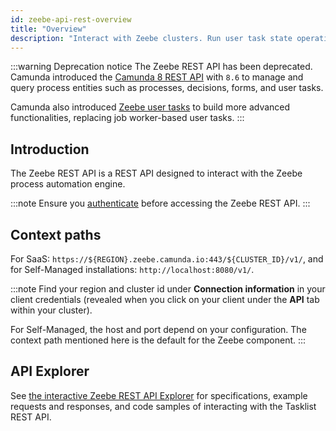 ```yaml
---
id: zeebe-api-rest-overview
title: "Overview"
description: "Interact with Zeebe clusters. Run user task state operations for Zeebe user tasks."
---
```


:::warning Deprecation notice
The Zeebe REST API has been deprecated. Camunda introduced the [Camunda 8 REST API](/apis-tools/camunda-api-rest/camunda-api-rest-overview.md) with `8.6` to manage and query process entities such as processes, decisions, forms, and user tasks.

Camunda also introduced [Zeebe user tasks](/apis-tools/migration-manuals/migrate-to-zeebe-user-tasks.md) to build more advanced functionalities, replacing job worker-based user tasks.
:::

## Introduction

The Zeebe REST API is a REST API designed to interact with the Zeebe process automation engine.

:::note
Ensure you [authenticate](./zeebe-api-rest-authentication.md) before accessing the Zeebe REST API.
:::

## Context paths

For SaaS: `https://${REGION}.zeebe.camunda.io:443/${CLUSTER_ID}/v1/`, and for Self-Managed installations: `http://localhost:8080/v1/`.

:::note
Find your region and cluster id under **Connection information** in your client credentials (revealed when you click on your client under the **API** tab within your cluster).

For Self-Managed, the host and port depend on your configuration. The context path mentioned here is the default for the Zeebe component.
:::

## API Explorer

See [the interactive Zeebe REST API Explorer][zeebe-api-explorer] for specifications, example requests and responses, and code samples of interacting with the Tasklist REST API.

[zeebe-api-explorer]: ./specifications/zeebe-rest-api.info.mdx
